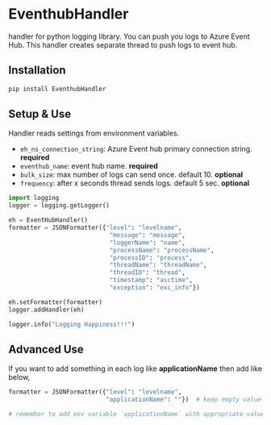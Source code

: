 # EventhubHandler

handler for python logging library. You can push you logs to Azure Event Hub. This handler creates separate thread to push logs to event hub.

## Installation

```sh
pip install EventhubHandler
```

## Setup & Use

Handler reads settings from environment variables.

- `eh_ns_connection_string`: Azure Event hub primary connection string. **required**
- `eventhub_name`: event hub name. **required**
- `bulk_size`: max number of logs can send once. default 10. **optional**
- `frequency`: after x seconds thread sends logs. default 5 sec. **optional**

```python
import logging
logger = logging.getLogger()

eh = EventHubHandler()
formatter = JSONFormatter({"level": "levelname", 
                            "message": "message", 
                            "loggerName": "name", 
                            "processName": "processName",
                            "processID": "process", 
                            "threadName": "threadName", 
                            "threadID": "thread",
                            "timestamp": "asctime",
                            "exception": "exc_info"})

eh.setFormatter(formatter)
logger.addHandler(eh)

logger.info("Logging Happiness!!!")
```

## Advanced Use

If you want to add something in each log like **applicationName** then add like below,

```python
formatter = JSONFormatter({"level": "levelname",
                           "applicationName": ""})  # keep empty value 

# remember to add env variable `applicationName` with appropriate value
```

